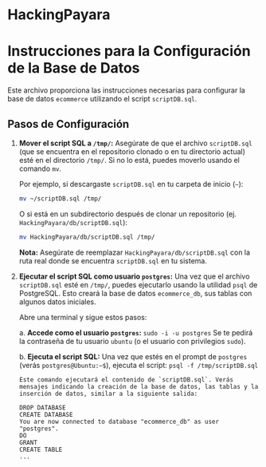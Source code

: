 # HackingPayara
# Instrucciones para la Configuración de la Base de Datos

Este archivo proporciona las instrucciones necesarias para configurar la base de datos `ecommerce` utilizando el script `scriptDB.sql`.

## Pasos de Configuración

1.  **Mover el script SQL a `/tmp/`:**
    Asegúrate de que el archivo `scriptDB.sql` (que se encuentra en el repositorio clonado o en tu directorio actual) esté en el directorio `/tmp/`. Si no lo está, puedes moverlo usando el comando `mv`.

    Por ejemplo, si descargaste `scriptDB.sql` en tu carpeta de inicio (`~`):

    ```bash
    mv ~/scriptDB.sql /tmp/
    ```

    O si está en un subdirectorio después de clonar un repositorio (ej. `HackingPayara/db/scriptDB.sql`):

    ```bash
    mv HackingPayara/db/scriptDB.sql /tmp/
    ```

    **Nota:** Asegúrate de reemplazar `HackingPayara/db/scriptDB.sql` con la ruta real donde se encuentra `scriptDB.sql` en tu sistema.

2.  **Ejecutar el script SQL como usuario `postgres`:**
    Una vez que el archivo `scriptDB.sql` esté en `/tmp/`, puedes ejecutarlo usando la utilidad `psql` de PostgreSQL. Esto creará la base de datos `ecommerce_db`, sus tablas con algunos datos iniciales.

    Abre una terminal y sigue estos pasos:

    a.  **Accede como el usuario `postgres`:**
        ```
        sudo -i -u postgres
        ```
        Se te pedirá la contraseña de tu usuario `ubuntu` (o el usuario con privilegios `sudo`).

    b.  **Ejecuta el script SQL:**
        Una vez que estés en el prompt de `postgres` (verás `postgres@Ubuntu:~$`), ejecuta el script:
        ```
        psql -f /tmp/scriptDB.sql
        ```

        Este comando ejecutará el contenido de `scriptDB.sql`. Verás mensajes indicando la creación de la base de datos, las tablas y la inserción de datos, similar a la siguiente salida:

        DROP DATABASE
        CREATE DATABASE
        You are now connected to database "ecommerce_db" as user "postgres".
        DO
        GRANT
        CREATE TABLE
        ... 

